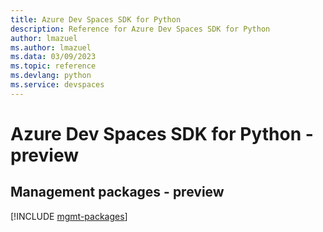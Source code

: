 ```yaml
---
title: Azure Dev Spaces SDK for Python
description: Reference for Azure Dev Spaces SDK for Python
author: lmazuel
ms.author: lmazuel
ms.data: 03/09/2023
ms.topic: reference
ms.devlang: python
ms.service: devspaces
---
```

# Azure Dev Spaces SDK for Python - preview

## Management packages - preview
[!INCLUDE [mgmt-packages](dev-spaces-mgmt-index.md)]